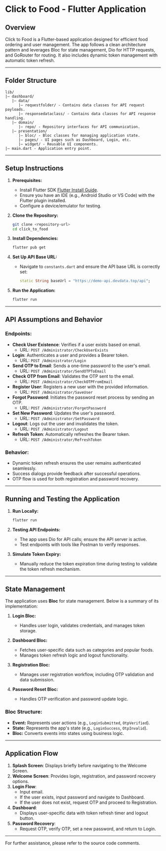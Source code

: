 # Click to Food - Flutter Application

## Overview
Click to Food is a Flutter-based application designed for efficient food ordering and user management. The app follows a clean architecture pattern and leverages Bloc for state management, Dio for HTTP requests, and GoRouter for routing. It also includes dynamic token management with automatic token refresh.

---

## Folder Structure

```
lib/
|– dashboard/
   |– data/
      |– requestfolder/ - Contains data classes for API request payloads.
      |– responsedataclass/ - Contains data classes for API response handling.
   |– domain/
      |– repo/ - Repository interfaces for API communication.
   |– presentation/
      |– bloc/ - Bloc classes for managing application state.
      |– pages/ - UI pages such as Dashboard, Login, etc.
      |– widget/ - Reusable UI components.
|– main.dart - Application entry point.
```

---

## Setup Instructions

1. **Prerequisites:**
    - Install Flutter SDK [Flutter Install Guide](https://docs.flutter.dev/get-started/install).
    - Ensure you have an IDE (e.g., Android Studio or VS Code) with the Flutter plugin installed.
    - Configure a device/emulator for testing.

2. **Clone the Repository:**
   ```bash
   git clone <repository-url>
   cd click_to_food
   ```

3. **Install Dependencies:**
   ```bash
   flutter pub get
   ```

4. **Set Up API Base URL:**
    - Navigate to `constants.dart` and ensure the API base URL is correctly set:
      ```dart
      static String baseUrl = "https://demo-api.devdata.top/api";
      ```

5. **Run the Application:**
   ```bash
   flutter run
   ```

---

## API Assumptions and Behavior

### Endpoints:
- **Check User Existence**: Verifies if a user exists based on email.
    - URL: `POST /Administrator/CheckUserExists`
- **Login**: Authenticates a user and provides a Bearer token.
    - URL: `POST /Administrator/Login`
- **Send OTP to Email**: Sends a one-time password to the user's email.
    - URL: `POST /Administrator/SendOTPToEmail`
- **Check OTP from Email**: Validates the OTP sent to the email.
    - URL: `POST /Administrator/CheckOTPFromEmail`
- **Register User**: Registers a new user with the provided information.
    - URL: `POST /Administrator/SaveUser`
- **Forgot Password**: Initiates the password reset process by sending an OTP.
    - URL: `POST /Administrator/ForgetPassword`
- **Set New Password**: Updates the user's password.
    - URL: `POST /Administrator/SetPassword`
- **Logout**: Logs out the user and invalidates the token.
    - URL: `POST /Administrator/Logout`
- **Refresh Token**: Automatically refreshes the Bearer token.
    - URL: `POST /Administrator/RefreshToken`

### Behavior:
- Dynamic token refresh ensures the user remains authenticated seamlessly.
- Success dialogs provide feedback after successful operations.
- OTP flow is used for both registration and password recovery.

---

## Running and Testing the Application

1. **Run Locally:**
   ```bash
   flutter run
   ```

2. **Testing API Endpoints:**
    - The app uses Dio for API calls; ensure the API server is active.
    - Test endpoints with tools like Postman to verify responses.

3. **Simulate Token Expiry:**
    - Manually reduce the token expiration time during testing to validate the token refresh mechanism.

---

## State Management

The application uses **Bloc** for state management. Below is a summary of its implementation:

1. **Login Bloc:**
    - Handles user login, validates credentials, and manages token storage.

2. **Dashboard Bloc:**
    - Fetches user-specific data such as categories and popular foods.
    - Manages token refresh logic and logout functionality.

3. **Registration Bloc:**
    - Manages user registration workflow, including OTP validation and data submission.

4. **Password Reset Bloc:**
    - Handles OTP verification and password update logic.

### Bloc Structure:
- **Event:** Represents user actions (e.g., `LoginSubmitted`, `OtpVerified`).
- **State:** Represents the app's state (e.g., `LoginSuccess`, `OtpInvalid`).
- **Bloc:** Converts events into states using business logic.

---

## Application Flow

1. **Splash Screen**: Displays briefly before navigating to the Welcome Screen.
2. **Welcome Screen**: Provides login, registration, and password recovery options.
3. **Login Flow**:
    - Input email.
    - If the user exists, input password and navigate to Dashboard.
    - If the user does not exist, request OTP and proceed to Registration.
4. **Dashboard**:
    - Displays user-specific data with token refresh timer and logout button.
5. **Password Recovery**:
    - Request OTP, verify OTP, set a new password, and return to Login.

---

For further assistance, please refer to the source code comments.

